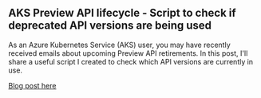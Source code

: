 ## AKS Preview API lifecycle - Script to check if deprecated API versions are being used

As an Azure Kubernetes Service (AKS) user, you may have recently received emails about upcoming Preview API retirements. In this post, I'll share a useful script I created to check which API versions are currently in use.

[Blog post here](https://thomasthornton.cloud/2022/01/03/integrating-azure-application-gateway-with-multiple-custom-domains-with-azure-apim/)
